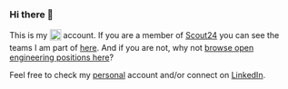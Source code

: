 ### Hi there 👋

This is my [<img src="https://www.scout24.com/typo3conf/ext/sfsitepackage/Resources/Public/Images/scout24.svg" title="Scout24" height="20px" valign="middle" style="padding-bottom:4px;" />](http://scout24.com) account. 
If you are a member of [Scout24](https://github.com/orgs/Scout24) you can see the teams I am part of [here](https://github.com/orgs/Scout24/teams?query=%40pavel-is24). And if you are not, why not [browse open engineering positions here](https://www.scout24.com/en/career/jobs?q=&location=&department=Engineering)?


Feel free to check my [personal](https://github.com/bitnot) account and/or connect on [LinkedIn](https://www.linkedin.com/in/pavel-kiper/).

<!--
**pavel-is24/pavel-is24** is a ✨ _special_ ✨ repository because its `README.md` (this file) appears on your GitHub profile.

Here are some ideas to get you started:

- 🔭 I’m currently working on ...
- 🌱 I’m currently learning ...
- 👯 I’m looking to collaborate on ...
- 🤔 I’m looking for help with ...
- 💬 Ask me about ...
- 📫 How to reach me: ...
- 😄 Pronouns: ...
- ⚡ Fun fact: ...
-->
